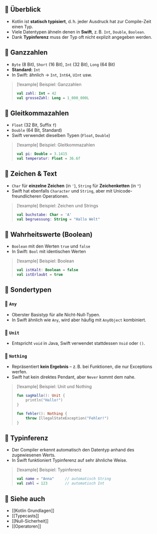 
## 🔹 Überblick
- Kotlin ist **statisch typisiert**, d. h. jeder Ausdruck hat zur Compile-Zeit einen Typ.
- Viele Datentypen ähneln denen in **Swift**, z. B. `Int`, `Double`, `Boolean`.
- Dank **Typinferenz** muss der Typ oft nicht explizit angegeben werden.

## 🔹 Ganzzahlen
- `Byte` (8 Bit), `Short` (16 Bit), `Int` (32 Bit), `Long` (64 Bit)
- **Standard:** `Int`
- In Swift: ähnlich → `Int`, `Int64`, `UInt` usw.

> [!example] Beispiel: Ganzzahlen  
> ```kotlin
> val zahl: Int = 42
> val grosseZahl: Long = 1_000_000L
> ```

## 🔹 Gleitkommazahlen
- `Float` (32 Bit, Suffix `f`)
- `Double` (64 Bit, Standard)
- Swift verwendet dieselben Typen (`Float`, `Double`)

> [!example] Beispiel: Gleitkommazahlen  
> ```kotlin
> val pi: Double = 3.1415
> val temperatur: Float = 36.6f
> ```

## 🔹 Zeichen & Text
- `Char` für **einzelne Zeichen** (in `'`), `String` für **Zeichenketten** (in `"`)
- Swift hat ebenfalls `Character` und `String`, aber mit Unicode-freundlicheren Operationen.

> [!example] Beispiel: Zeichen und Strings  
> ```kotlin
> val buchstabe: Char = 'A'
> val begruessung: String = "Hallo Welt"
> ```

## 🔹 Wahrheitswerte (Boolean)
- `Boolean` mit den Werten `true` und `false`
- In Swift: `Bool` mit identischen Werten

> [!example] Beispiel: Boolean  
> ```kotlin
> val istKalt: Boolean = false
> val istErlaubt = true
> ```

## 🔹 Sondertypen

### 🔸 `Any`
- Oberster Basistyp für alle Nicht-Null-Typen.
- In Swift ähnlich wie `Any`, wird aber häufig mit `AnyObject` kombiniert.

### 🔸 `Unit`
- Entspricht `void` in Java, Swift verwendet stattdessen `Void` oder `()`.

### 🔸 `Nothing`
- Repräsentiert **kein Ergebnis** – z. B. bei Funktionen, die nur Exceptions werfen.
- Swift hat kein direktes Pendant, aber `Never` kommt dem nahe.

> [!example] Beispiel: Unit und Nothing  
> ```kotlin
> fun sagHallo(): Unit {
>     println("Hallo!")
> }
> 
> fun fehler(): Nothing {
>     throw IllegalStateException("Fehler!")
> }
> ```

## 🔹 Typinferenz
- Der Compiler erkennt automatisch den Datentyp anhand des zugewiesenen Werts.
- In Swift funktioniert Typinferenz auf sehr ähnliche Weise.

> [!example] Beispiel: Typinferenz  
> ```kotlin
> val name = "Anna"     // automatisch String
> val zahl = 123        // automatisch Int
> ```

## 🔹 Siehe auch
- [[Kotlin Grundlagen]]
- [[Typecasts]]
- [[Null-Sicherheit]]
- [[Operatoren]]


